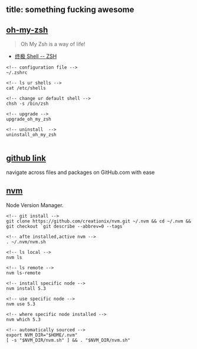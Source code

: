 title: something fucking awesome
---


## [oh-my-zsh][4]

> Oh My Zsh is a way of life!


- [终极 Shell -- ZSH][3]


```
<!-- configuration file -->
~/.zshrc

<!-- ls ur shells -->
cat /etc/shells

<!-- change ur default shell -->
chsh -s /bin/zsh

<!-- upgrade -->
upgrade_oh_my_zsh

<!-- uninstall  -->
uninstall_oh_my_zsh


```


## [github link][1]

navigate across files and packages on GitHub.com with ease


## [nvm][2]

Node Version Manager.

```
<!-- git install -->
git clone https://github.com/creationix/nvm.git ~/.nvm && cd ~/.nvm && git checkout `git describe --abbrev=0 --tags`

<!-- afte installed,active nvm -->
. ~/.nvm/nvm.sh

<!-- ls local -->
nvm ls

<!-- ls remote -->
nvm ls-remote

<!-- install specific node -->
nvm install 5.3

<!-- use specific node -->
nvm use 5.3

<!-- where specific node installed -->
nvm which 5.3 

<!-- automatically sourced -->
export NVM_DIR="$HOME/.nvm"
[ -s "$NVM_DIR/nvm.sh" ] && . "$NVM_DIR/nvm.sh"

```






[1]:https://github.com/github-linker/chrome-extension "github linker"
[2]:https://github.com/creationix/nvm "nvm"
[3]:http://zhuanlan.zhihu.com/mactalk/19556676 "zsh introduction"
[4]:https://github.com/robbyrussell/oh-my-zsh "oh-my-zsh "
 
